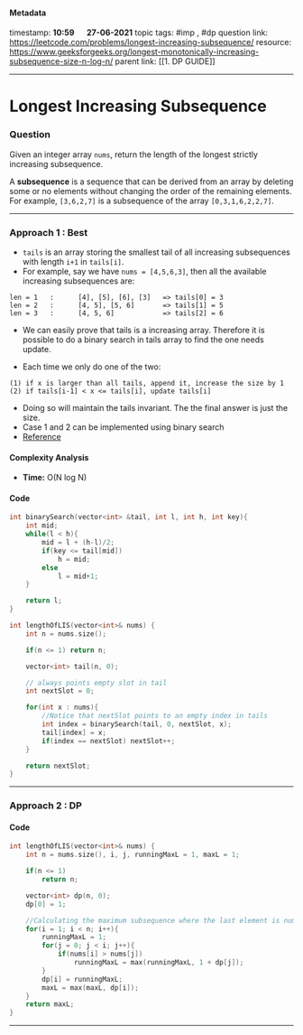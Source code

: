 #### Metadata

timestamp: **10:59**  &emsp;  **27-06-2021**
topic tags: #imp , #dp 
question link: https://leetcode.com/problems/longest-increasing-subsequence/
resource: https://www.geeksforgeeks.org/longest-monotonically-increasing-subsequence-size-n-log-n/
parent link: [[1. DP GUIDE]]

---

# Longest Increasing Subsequence

### Question

Given an integer array `nums`, return the length of the longest strictly increasing subsequence.

A **subsequence** is a sequence that can be derived from an array by deleting some or no elements without changing the order of the remaining elements. For example, `[3,6,2,7]` is a subsequence of the array `[0,3,1,6,2,2,7]`.

---


### Approach 1 : Best

- `tails` is an array storing the smallest tail of all increasing subsequences with length `i+1` in `tails[i]`.  
- For example, say we have `nums = [4,5,6,3]`, then all the available increasing subsequences are:

```
len = 1   :      [4], [5], [6], [3]   => tails[0] = 3
len = 2   :      [4, 5], [5, 6]       => tails[1] = 5
len = 3   :      [4, 5, 6]            => tails[2] = 6
```

- We can easily prove that tails is a increasing array. Therefore it is possible to do a binary search in tails array to find the one needs update.

- Each time we only do one of the two:

```
(1) if x is larger than all tails, append it, increase the size by 1
(2) if tails[i-1] < x <= tails[i], update tails[i]
```

- Doing so will maintain the tails invariant. The the final answer is just the size.
- Case 1 and 2 can be implemented using binary search
- [Reference](https://leetcode.com/problems/longest-increasing-subsequence/discuss/74824/JavaPython-Binary-search-O(nlogn)-time-with-explanation)

#### Complexity Analysis
- **Time:** O(N log N)
#### Code

``` cpp
int binarySearch(vector<int> &tail, int l, int h, int key){
	int mid;
	while(l < h){
		mid = l + (h-l)/2;
		if(key <= tail[mid])
			h = mid;
		else
			l = mid+1;
	}

	return l;
}

int lengthOfLIS(vector<int>& nums) {
	int n = nums.size();

	if(n <= 1) return n;

	vector<int> tail(n, 0);

	// always points empty slot in tail
	int nextSlot = 0;

	for(int x : nums){
		//Notice that nextSlot points to an empty index in tails
		int index = binarySearch(tail, 0, nextSlot, x);
		tail[index] = x;
		if(index == nextSlot) nextSlot++;
	}

	return nextSlot;
}

```

---

### Approach 2 : DP

#### Code

``` cpp
int lengthOfLIS(vector<int>& nums) {
	int n = nums.size(), i, j, runningMaxL = 1, maxL = 1;

	if(n <= 1)
		return n;

	vector<int> dp(n, 0); 
	dp[0] = 1;

	//Calculating the maximum subsequence where the last element is nums[i]
	for(i = 1; i < n; i++){
		runningMaxL = 1;
		for(j = 0; j < i; j++){
			if(nums[i] > nums[j])
				runningMaxL = max(runningMaxL, 1 + dp[j]);
		}
		dp[i] = runningMaxL;
		maxL = max(maxL, dp[i]);
	}     
	return maxL;       
}

```

---

